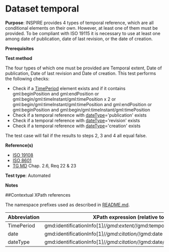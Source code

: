 # Dataset temporal

**Purpose**: INSPIRE provides 4 types of temporal reference, which are all conditional elements on their own. However, at least one of them must be provided. To be compliant with ISO 19115 it is necessary to use at least one among date of publication, date of last revision, or the date of creation.

**Prerequisites**

**Test method**

The four types of which one must be provided are Temporal extent, Date of publication, Date of last revision and Date of creation. This test performs the following checks:
* Check if a [TimePeriod](#period) element exists and if it contains gml:beginPosition and gml:endPosition or gml:begin/gml:timeInstant/gml:timePosition x 2 or gml:begin/gml:timeInstant/gml:timePosition and gml:endPosition or gml:beginPosition and gml:begin/gml:timeInstant/gml:timePosition
* Check if a temporal reference with [dateType](#dateType)='publication' exists
* Check if a temporal reference with [dateType](#dateType)='revision' exists
* Check if a temporal reference with [dateType](#dateType)='creation' exists

The test case will fail if the results to steps 2, 3 and 4 all equal false.

**Reference(s)**

* [ISO 19108](http://inspire.ec.europa.eu/id/ats/metadata/1.3/iso-19115-19119/README#ref_ISO_19108)
* [ISO 8601](http://inspire.ec.europa.eu/id/ats/metadata/1.3/iso-19115-19119/README#ref_ISO_8601)
* [TG MD](http://inspire.ec.europa.eu/id/ats/metadata/1.3/iso-19115-19119/README#ref_TG_MD) Chap. 2.6, Req 22 & 23

**Test type**: Automated

**Notes**

##Contextual XPath references

The namespace prefixes used as described in [README.md](http://inspire.ec.europa.eu/id/ats/metadata/1.3/iso-19115-19119/README#namespaces).

Abbreviation                                   |  XPath expression (relative to gmd:MD_Metadata)
-----------------------------------------------| -------------------------------------------------------------------------
<a name="period"></a> TimePeriod   | gmd:identificationInfo[1]/*/gmd:extent/*/gmd:temporalElement/*/gmd:extent/gml:TimePeriod
<a name="date"></a> date   | gmd:identificationInfo[1]/*/gmd:citation/*/gmd:date
<a name="dateType"></a> dateType   | gmd:identificationInfo[1]/*/gmd:citation/*/gmd:date/*/gmd:dateType

